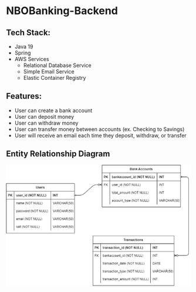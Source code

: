 # NBOBanking-Backend

## Tech Stack:
- Java 19
- Spring
- AWS Services
  * Relational Database Service
  * Simple Email Service
  * Elastic Container Registry

## Features:
- User can create a bank account
- User can deposit money
- User can withdraw money
- User can transfer money between accounts (ex. Checking to Savings)
- User will receive an email each time they deposit, withdraw, or transfer

## Entity Relationship Diagram
![NBOBanking Entity Relationship Diagram](./NBOBanking_ERD.jpg)
